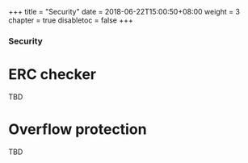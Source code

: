 +++
title = "Security"
date = 2018-06-22T15:00:50+08:00
weight = 3
chapter = true
disabletoc = false
+++

### Security

# ERC checker

TBD

# Overflow protection

TBD

